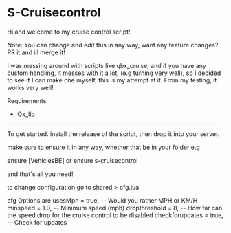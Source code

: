 # S-Cruisecontrol


Hi and welcome to my cruise control script! 

Note: You can change and edit this in any way, want any feature changes? PR it and ill merge it! 

I was messing around with scripts like qbx_cruise, and if you have any custom handling, it messes with it a lot, (e.g turning very well), so I decided to see if I can make one myself, this is my attempt at it. From my testing, it works very well! 

Requirements
- Ox_lib
-----------

To get started. install the release of the script, then drop it into your server.

make sure to ensure it in any way, whether that be in your folder e.g

ensure [VehiclesBE] or
ensure s-cruisecontrol



and that's all you need! 


to change configuration go to shared > cfg.lua

cfg Options are 
usesMph = true, -- Would you rather MPH or KM/H
minspeed = 1.0, -- Minimum speed (mph)
dropthreshold = 8, -- How far can the speed drop for the cruise control to be disabled
checkforupdates = true, -- Check for updates
